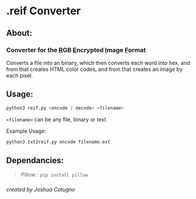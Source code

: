 # .reif Converter

## About:
### Converter for the **<u>R</u>GB <u>E</u>ncrypted <u>I</u>mage <u>F</u>ormat**
Converts a file into an binary, which then converts each word into hex, and from that creates HTML color codes, and from that creates an image by each pixel.

## Usage:
```python
python3 reif.py <encode | decode> <filename>
``` 
`<filename>` can be any file, binary or text

Example Usage:
```bash
python3 txt2reif.py encode filename.ext
```

## Dependancies:
> Pillow : `pip install pillow`

###
_created by Joshua Cotugno_
